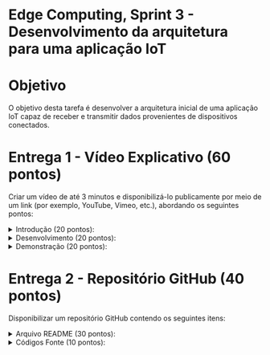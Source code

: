 # Edge Computing, Sprint 3 - Desenvolvimento da arquitetura para uma aplicação IoT

# Objetivo
O objetivo desta tarefa é desenvolver a arquitetura inicial de uma aplicação IoT capaz de receber e transmitir dados
provenientes de dispositivos conectados.

# Entrega 1 - Vídeo Explicativo (60 pontos)
Criar um vídeo de até 3 minutos e disponibilizá-lo publicamente por meio de um link (por exemplo, YouTube, Vimeo, etc.), abordando os seguintes pontos:

<details>
  <summary>Introdução (20 pontos):</summary>

  <li>Explicar os conceitos envolvidos na Internet das Coisas (IoT) e a importância dessa tecnologia.</li>
  <li>Apresentar a arquitetura adotada para a aplicação IoT, destacando os componentes principais e como eles interagem entre si.</li>
</details>

<details>
  <summary>Desenvolvimento (20 pontos):</summary>
  
  <li>Demonstrar a instalação de uma plataforma de IoT em um CSP (Cloud Service Provider) ou VM (Virtual Machine) local.</li>
  <li>Explicar os passos necessários para configurar a plataforma de IoT, como a criação de dispositivos virtuais, definição de
  protocolos de comunicação e outras configurações relevantes.</li>
  <li>Especificar corretamente o hardware a ser utilizado com base nos requisitos do projeto.</li>
</details>

<details>  
  <summary>Demonstração (20 pontos):</summary>
  
  <li>Executar uma collection básica, demonstrando o funcionamento da plataforma de IoT.</li>
  <li>Incluir um health check para verificar o status da aplicação.</li>
  <li>Mostrar a criação de uma entidade lógica de dispositivo IoT, destacando as informações necessárias e como esses dispositivos
  serão usados na aplicação.</li>
</details>  

# Entrega 2 - Repositório GitHub (40 pontos)
Disponibilizar um repositório GitHub contendo os seguintes itens:

<details>
  <summary>Arquivo README (30 pontos):</summary>
  
  <li>Elaborar um README completo e bem estruturado, descrevendo detalhes do projeto.</li>
  <li>Incluir um draft da arquitetura proposta para a solução IoT, envolvendo IoT devices, back-end e front-end.</li>
  <li>Descrever os recursos necessários para implementar a solução, considerando os dispositivos IoT, o back-end e o front-end.</li>
  <li>Apresentar instruções de uso, requisitos, dependências e demais informações relevantes.</li>
</details>

<details>
  <summary>Códigos Fonte (10 pontos):</summary>
  
  <li>Incluir os códigos desenvolvidos e os arquivos necessários para o funcionamento da aplicação e sua replicação.</li>
</details>
